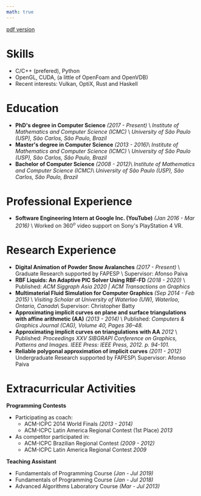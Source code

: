 ```yaml
---
math: true
---
```


[pdf version](../files/resume.pdf)

Skills
======
  * C/C++ (prefered), Python
  * OpenGL, CUDA, (a little of OpenFoam and OpenVDB)
  * Recent interests: Vulkan, OptiX, Rust and Haskell

Education
======
  * **PhD's degree in Computer Science** _(2017 - Present)_ \\
	  _Institute of Mathematics and Computer Science (ICMC)_ \\
	  _University of São Paulo (USP), São Carlos, São Paulo, Brazil_
  * **Master's degree in Computer Science** _(2013 - 2016)_\\
	  _Institute of Mathematics and Computer Science (ICMC)_ \\
	  _University of São Paulo (USP), São Carlos, São Paulo, Brazil_
  * **Bachelor of Computer Science** _(2008 - 2012)_\\
	  _Institute of Mathematics and Computer Science (ICMC)_\\
	  _University of São Paulo (USP), São Carlos, São Paulo, Brazil_

Professional Experience
======
  * **Software Engineering Intern at Google Inc. (YouTube)** _(Jan 2016 - Mar 2016)_ \\
  Worked on 360$^o$ video support on Sony's PlayStation 4 VR.

Research Experience
======
* **Digital Animation of Powder Snow Avalanches** _(2017 - Present)_ \\
    Graduate Research supported by FAPESP \\
	Supervisor: Afonso Paiva
* **RBF Liquids: An Adaptive PIC Solver Using RBF-FD** _(2018 - 2020)_ \\
	Published: _ACM Siggraph Asia 2020 | ACM Transactions on Graphics_
* **Multimaterial Fluid Simulation for Computer Graphics** _(Sep 2014 - Feb 2015)_ \\
    _Visiting Scholar at University of Waterloo (UW), Waterloo, Ontario, Canada_\\
    Supervisor: Christopher Batty
* **Approximating implicit curves on plane and surface triangulations with affine arithmetic (AA)** _(2013 - 2014)_ \\
	Published: _Computers & Graphics Journal (CAG), Volume 40, Pages 36–48._
* **Approximating implicit curves on triangulations with AA** _2012_ \\
	Published: _Proceedings XXV SIBGRAPI Conference on Graphics, Patterns and Images. IEEE Press: IEEE Press, 2012. p. 94-101._ 
* **Reliable polygonal approximation of implicit curves** _(2011 - 2012)_
    Undergraduate Research supported by FAPESP\\
	Supervisor: Afonso Paiva

Extracurricular Activities
======
**Programming Contests**
* Participating as coach:
  * ACM-ICPC 2014 World Finals _(2013 - 2014)_ 
  * ACM-ICPC Latin America Regional Contest (1st Place) _2013_
* As competitor participated in:
  * ACM-ICPC Brazilian Regional Contest _(2009 - 2012)_
  * ACM-ICPC Latin America Regional Contest _2009_     

**Teaching Assistant**
* Fundamentals of Programming Course _(Jan - Jul 2019)_
* Fundamentals of Programming Course _(Jan - Jul 2018)_
* Advanced Algorithms Laboratory Course _(Mar - Jul 2013)_
